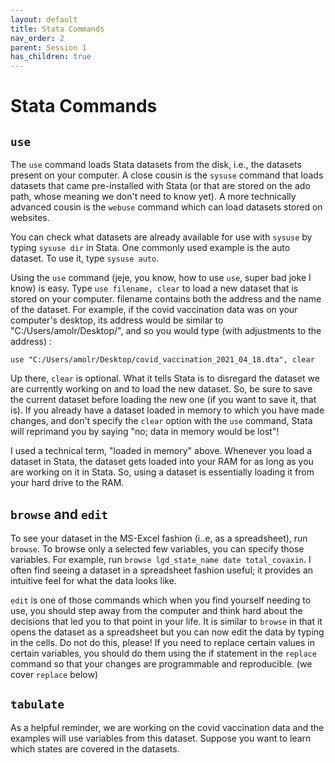 ```yaml
---
layout: default
title: Stata Commands
nav_order: 2
parent: Session 1
has_children: true
---
```


# Stata Commands

## ``use``

The ``use`` command loads Stata datasets from the disk, i.e., the datasets present on your computer. A close cousin is the ``sysuse`` command that loads datasets that came pre-installed with Stata (or that are stored on the ado path, whose meaning we don't need to know yet). A more technically advanced cousin is the ``webuse`` command which can load datasets stored on websites. 

You can check what datasets are already available for use with ``sysuse`` by typing ``sysuse dir`` in Stata. One commonly used example is the auto dataset. To use it, type ``sysuse auto``. 

Using the ``use`` command (jeje, you know, how to use ``use``, super bad joke I know) is easy. Type ``use filename, clear`` to load a new dataset that is stored on your computer. filename contains both the address and the name of the dataset. For example, if the covid vaccination data was on your computer's desktop, its address would be similar to "C:/Users/amolr/Desktop/", and so you would type (with adjustments to the address) : 

```
use "C:/Users/amolr/Desktop/covid_vaccination_2021_04_18.dta", clear
```

Up there, ``clear`` is optional. What it tells Stata is to disregard the dataset we are currently working on and to load the new dataset. So, be sure to save the current dataset before loading the new one (if you want to save it, that is). If you already have a dataset loaded in memory to which you have made changes, and don't specify the ``clear`` option with the ``use`` command, Stata will reprimand you by saying "no; data in memory would be lost"!

I used a technical term, "loaded in memory" above. Whenever you load a dataset in Stata, the dataset gets loaded into your RAM for as long as you are working on it in Stata. So, using a dataset is essentially loading it from your hard drive to the RAM. 

## ``browse`` and ``edit``

To see your dataset in the MS-Excel fashion (i..e, as a spreadsheet), run ``browse``. To browse only a selected few variables, you can specify those variables. For example, run ``browse lgd_state_name date total_covaxin``. I often find seeing a dataset in a spreadsheet fashion useful; it provides an intuitive feel for what the data looks like. 

``edit`` is one of those commands which when you find yourself needing to use, you should step away from the computer and think hard about the decisions that led you to that point in your life. It is similar to ``browse`` in that it opens the dataset as a spreadsheet but you can now edit the data by typing in the cells. Do not do this, please! If you need to replace certain values in certain variables, you should do them using the if statement in the ``replace`` command so that your changes are programmable and reproducible. (we cover ``replace`` below)

## ``tabulate``

As a helpful reminder, we are working on the covid vaccination data and the examples will use variables from this dataset. Suppose you want to learn which states are covered in the datasets. 
